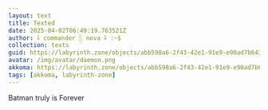 ```yaml
---
layout: text
title: Texted
date: 2025-04-02T06:49:19.763521Z
author: ⸸ commander ░ nova ⸸ :~$
collection: texts
guid: https://labyrinth.zone/objects/abb598a6-2f43-42e1-91e9-e90ad7b64315
avatar: /img/avatar/daemon.png
akkoma: https://labyrinth.zone/objects/abb598a6-2f43-42e1-91e9-e90ad7b64315
tags: [akkoma, labyrinth-zone]
---
```


<p>Batman truly is Forever</p>
